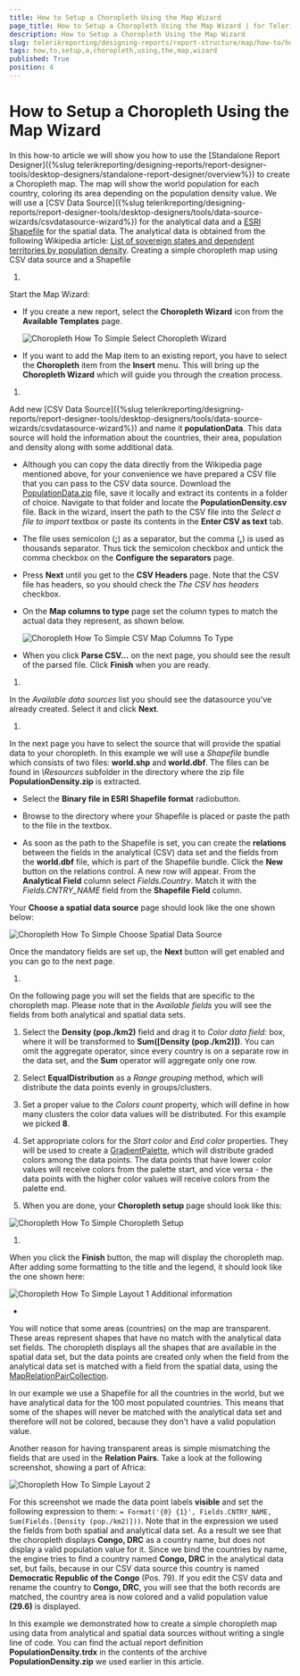 ```yaml
---
title: How to Setup a Choropleth Using the Map Wizard
page_title: How to Setup a Choropleth Using the Map Wizard | for Telerik Reporting Documentation
description: How to Setup a Choropleth Using the Map Wizard
slug: telerikreporting/designing-reports/report-structure/map/how-to/how-to-setup-a-choropleth-using-the-map-wizard
tags: how,to,setup,a,choropleth,using,the,map,wizard
published: True
position: 4
---
```


# How to Setup a Choropleth Using the Map Wizard



In this how-to article we will show you how to use the [Standalone Report Designer]({%slug telerikreporting/designing-reports/report-designer-tools/desktop-designers/standalone-report-designer/overview%}) to
        create a Choropleth map. The map will show the world population for each country, coloring its area depending on the population density value.
        We will use a [CSV Data Source]({%slug telerikreporting/designing-reports/report-designer-tools/desktop-designers/tools/data-source-wizards/csvdatasource-wizard%}) for the analytical data and a
        [ESRI Shapefile](http://en.wikipedia.org/wiki/Shapefile)        for the spatial data. The analytical data is obtained from the following Wikipedia article:
        [List of sovereign states and dependent territories by population density](http://en.wikipedia.org/wiki/List_of_sovereign_states_and_dependent_territories_by_population_density).
              Creating a simple choropleth map using CSV data source and a Shapefile
      

1. 

Start the Map Wizard:

* If you create a new report, select the __Choropleth Wizard__ icon from the __Available Templates__ page.
                  
  ![Choropleth How To Simple Select Choropleth Wizard](images/Map/Choropleth/HowTo_SimpleChoropleth/Choropleth_HowToSimple_SelectChoroplethWizard.png)

* If you want to add the Map item to an existing report, you have to select the __Choropleth__ item
                  from the __Insert__ menu.
                  This will bring up the __Choropleth Wizard__ which will guide you through the creation process.
                

1. 

Add new
              [CSV Data Source]({%slug telerikreporting/designing-reports/report-designer-tools/desktop-designers/tools/data-source-wizards/csvdatasource-wizard%})              and name it __populationData__. This data source will hold the information about the
              countries, their area, population and density along with some additional data.
            

* Although you can copy the data directly from the Wikipedia page mentioned above, for your convenience we have prepared a CSV file
                  that you can pass to the CSV data source.
                Download the
                  [PopulationData.zip](https://github.com/telerik/reporting-docs/raw/master/knowledge-base/resources/PopulationDensity.zip)                  file, save it locally and extract its contents in a folder of choice. Navigate to that folder and locate the __PopulationDensity.csv__ file.
                  Back in the wizard, insert the path to the CSV file into the *Select a file to import* textbox or paste its contents in the
                  __Enter CSV as text__ tab.
                

* The file uses semicolon (__;__) as a separator, but the comma (__,__) is used as thousands separator.
                  Thus tick the semicolon checkbox and untick the comma checkbox on the
                  __Configure the separators__ page.
                

* Press __Next__ until you get to the __CSV Headers__ page.
                  Note that the CSV file has headers, so you should check the *The CSV has headers* checkbox.
                

* On the __Map columns to type__ page set the column types to match the actual data they represent, as shown below.
                  
  ![Choropleth How To Simple CSV Map Columns To Type](images/Map/Choropleth/HowTo_SimpleChoropleth/Choropleth_HowToSimple_CSV_MapColumnsToType.png)

* When you click __Parse CSV...__ on the next page, you should see the result of the parsed file.
                Click __Finish__ when you are ready.
                

1. 

In the *Available data sources* list you should see the datasource you've already created.
              Select it and click __Next__.
            

1. 

In the next page you have to select the source that will provide the spatial data to your choropleth. In this example we will use a
              *Shapefile* bundle which consists of two files: __world.shp__ and __world.dbf__.
              The files can be found in *\Resources* subfolder in the directory where the zip file __PopulationDensity.zip__ is extracted.
            

* Select the __Binary file in ESRI Shapefile format__ radiobutton.
                

* Browse to the directory where your Shapefile is placed or paste the path to the file in the textbox.
                

* As soon as the path to the Shapefile is set, you can create the __relations__ between the fields in the
                  analytical (CSV) data set and the fields from the __world.dbf__ file, which is part of the Shapefile bundle.
                Click the __New__ button on the relations control. A new row will appear. From the __Analytical Field__                  column select *Fields.Country*. Match it with the *Fields.CNTRY_NAME* field
                  from the __Shapefile Field__ column.
                

Your __Choose a spatial data source__ page should look like the one shown below:
              
  ![Choropleth How To Simple Choose Spatial Data Source](images/Map/Choropleth/HowTo_SimpleChoropleth/Choropleth_HowToSimple_ChooseSpatialDataSource.png)

Once the mandatory fields are set up, the __Next__ button will get enabled and you can go to the next page.
            

1. 

On the following page you will set the fields that are specific to the choropleth map. Please note that in the *Available fields*              you will see the fields from both analytical and spatial data sets.
            

1. Select the __Density (pop./km2)__ field and drag it to *Color data field:* box, where it will be transformed to
                  __Sum([Density (pop./km2)])__. You can omit the aggregate operator, since every country is on
                  a separate row in the data set, and the __Sum__ operator will aggregate only one row.
                

1. Select __EqualDistribution__ as a *Range grouping* method, which will distribute the data points evenly in groups/clusters.
                

1. Set a proper value to the *Colors count* property, which will define in how many clusters the color data values
                  will be distributed. For this example we picked __8__.
                

1. Set appropriate colors for the *Start color* and *End color* properties.
                  They will be used to create a [GradientPalette](/reporting/api/Telerik.Reporting.Drawing.GradientPalette), which
                  will distribute graded colors among the data points. The data points that have lower color values will receive colors from the palette
                  start, and vice versa - the data points with the higher color values will receive colors from the palette end.
                

1. When you are done, your __Choropleth setup__ page should look like this:
                  
  ![Choropleth How To Simple Choropleth Setup](images/Map/Choropleth/HowTo_SimpleChoropleth/Choropleth_HowToSimple_ChoroplethSetup.png)

1. 

When you click the __Finish__ button, the map will display the choropleth map. After adding some formatting to the
              title and the legend, it should look like the one shown here:
              
  ![Choropleth How To Simple Layout 1](images/Map/Choropleth/HowTo_SimpleChoropleth/Choropleth_HowToSimple_Layout1.png)        Additional information
      

* 

You will notice that some  areas (countries) on the map are transparent. These areas represent shapes that have no match with the analytical data set fields.
                  The choropleth displays all the shapes that are available in the spatial data set, but the data points are created only when the field from the
                  analytical data set is matched with a field from the spatial data, using the [MapRelationPairCollection](/reporting/api/Telerik.Reporting.MapRelationPairCollection).
                

In our example we use a Shapefile for all the countries in the world, but we have analytical data for the 100 most populated countries. This means
                  that some of the shapes will never be matched with the analytical data set and therefore will not be colored, because they don't have a valid
                  population value.
                

Another reason for having transparent areas is simple mismatching the fields that are used in the __Relation Pairs__. Take a
                  look at the following screenshot, showing a part of Africa:
                  
  ![Choropleth How To Simple Layout 2](images/Map/Choropleth/HowTo_SimpleChoropleth/Choropleth_HowToSimple_Layout2.png)

For this screenshot we made the data point labels __visible__ and set the following expression to them:
                  `= Format('{0} {1}', Fields.CNTRY_NAME, Sum(Fields.[Density (pop./km2)]))`.
                  Note that in the expression we used the fields from both spatial and analytical data set. As a result we see that the choropleth displays
                  __Congo, DRC__ as a country name, but does not display a valid population value for it.
                  Since we bind the countries by name, the engine
                  tries to find a country named __Congo, DRC__ in the analytical data set, but fails, because in our CSV data source this country
                  is named __Democratic Republic of the Congo__ (Pos. 79). If you edit the CSV data and rename the country to
                  __Congo, DRC__, you will see that the both records are matched, the country area is now colored and a valid
                  population value __(29.6)__ is displayed.
                

In this example we demonstrated how to create a simple choropleth map using data from analytical and spatial data sources
                without writing a single line of code. You can find the actual report definition __PopulationDensity.trdx__ in the contents of the archive __PopulationDensity.zip__ we used earlier in this article.
              
